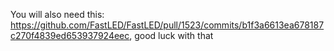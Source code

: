 You will also need this: https://github.com/FastLED/FastLED/pull/1523/commits/b1f3a6613ea678187c270f4839ed653937924eec, good luck with that
